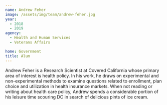 ```yaml
---
name: Andrew Feher
image: /assets/img/team/andrew-feher.jpg 
year: 
  - 2018
  - 2019
agency:   
  - Health and Human Services
  - Veterans Affairs

home: Government 
title: Alum
---
```


Andrew Feher is a Research Scientist at Covered California whose primary area of interest is health policy. In his work, he draws on experimental and non-experimental methods to examine questions related to enrollment,  plan choice and utilization in health insurance markets. When not reading or writing about health care policy, Andrew spends a considerable portion of his leisure time scouring DC in search of delicious pints of ice cream. 
